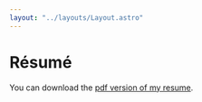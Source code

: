 ```yaml
---
layout: "../layouts/Layout.astro"
---
```


# Résumé

You can download the [pdf version of my resume](/resume.pdf).
